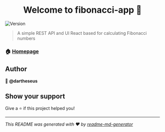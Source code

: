<h1 align="center">Welcome to fibonacci-app 👋</h1>
<p>
  <img alt="Version" src="https://img.shields.io/badge/version-1.0.0-blue.svg?cacheSeconds=2592000" />
</p>

> A simple REST API and UI React based for calculating Fibonacci numbers

### 🏠 [Homepage](https://github.com/dartheseus/fibonacci-app)

## Author

👤 **@dartheseus**


## Show your support

Give a ⭐️ if this project helped you!

***
_This README was generated with ❤️ by [readme-md-generator](https://github.com/kefranabg/readme-md-generator)_